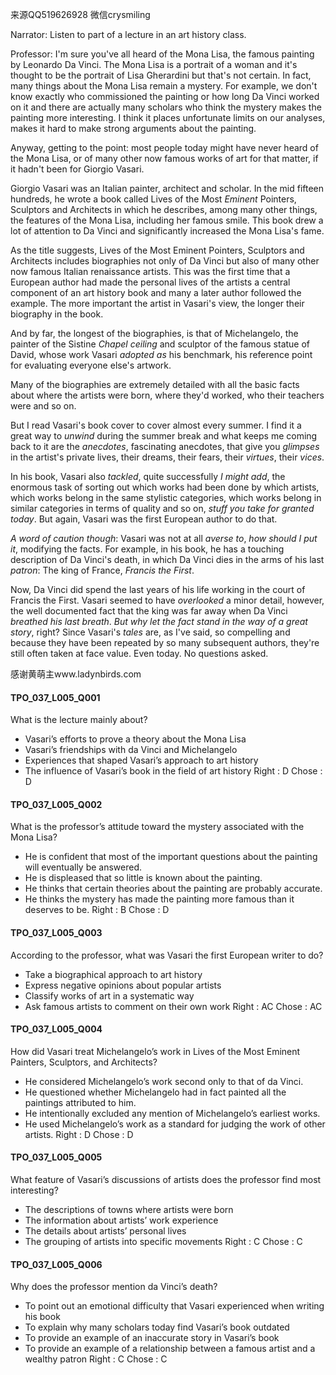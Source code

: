 来源QQ519626928 微信crysmiling

Narrator:
Listen to part of a lecture in an art history class.

Professor:
I'm sure you've all heard of the Mona Lisa, the famous painting by Leonardo Da Vinci. The Mona Lisa is a portrait of a woman and it's thought to be the portrait of Lisa Gherardini but that's not certain. In fact, many things about the Mona Lisa remain a mystery. For example, we don't know exactly who commissioned the painting or how long Da Vinci worked on it and there are actually many scholars who think the mystery makes the painting more interesting. I think it places unfortunate limits on our analyses, makes it hard to make strong arguments about the painting.

Anyway, getting to the point: most people today might have never heard of the Mona Lisa, or of many other now famous works of art for that matter, if it hadn't been for Giorgio Vasari.

Giorgio Vasari was an Italian painter, architect and scholar. In the mid fifteen hundreds, he wrote a book called Lives of the Most *Eminent* Pointers, Sculptors and Architects in which he describes, among many other things, the features of the Mona Lisa, including her famous smile. This book drew a lot of attention to Da Vinci and significantly increased the Mona Lisa's fame.

As the title suggests, Lives of the Most Eminent Pointers, Sculptors and Architects includes biographies not only of Da Vinci but also of many other now famous Italian renaissance artists. This was the first time that a European author had made the personal lives of the artists a central component of an art history book and many a later author followed the example. The more important the artist in Vasari's view, the longer their biography in the book.

And by far, the longest of the biographies, is that of Michelangelo, the painter of the Sistine *Chapel ceiling* and sculptor of the famous statue of David, whose work Vasari *adopted as* his benchmark, his reference point for evaluating everyone else's artwork.

Many of the biographies are extremely detailed with all the basic facts about where the artists were born, where they'd worked, who their teachers were and so on.

But I read Vasari's book cover to cover almost every summer. I find it a great way to *unwind* during the summer break and what keeps me coming back to it are the *anecdotes*, fascinating anecdotes, that give you *glimpses* in the artist's private lives, their dreams, their fears, their *virtues*, their *vices*.

In his book, Vasari also *tackled*, quite successfully *I might add*, the enormous task of sorting out which works had been done by which artists, which works belong in the same stylistic categories, which works belong in similar categories in terms of quality and so on, *stuff you take for granted today*. But again, Vasari was the first European author to do that.

*A word of caution though*: Vasari was not at all *averse to*, *how should I put it*, modifying the facts. For example, in his book, he has a touching description of Da Vinci's death, in which Da Vinci dies in the arms of his last *patron*: The king of France, *Francis the First*.

Now, Da Vinci did spend the last years of his life working in the court of Francis the First. Vasari seemed to have *overlooked* a minor detail, however, the well documented fact that the king was far away when Da Vinci *breathed his last breath*. *But why let the fact stand in the way of a great story*, right? Since Vasari's *tales* are, as I've said, so compelling and because they have been repeated by so many subsequent authors, they're still often taken at face value. Even today. No questions asked.

感谢黄萌主www.ladynbirds.com

#### TPO_037_L005_Q001
What is the lecture mainly about?
- Vasari’s efforts to prove a theory about the Mona Lisa
- Vasari’s friendships with da Vinci and Michelangelo
- Experiences that shaped Vasari’s approach to art history
- The influence of Vasari’s book in the field of art history
Right : D	Chose : D


#### TPO_037_L005_Q002
What is the professor’s attitude toward the mystery associated with the Mona Lisa?
- He is confident that most of the important questions about the painting will eventually be answered.
- He is displeased that so little is known about the painting.
- He thinks that certain theories about the painting are probably accurate.
- He thinks the mystery has made the painting more famous than it deserves to be.
Right : B	Chose : D


#### TPO_037_L005_Q003
According to the professor, what was Vasari the first European writer to do?
- Take a biographical approach to art history
- Express negative opinions about popular artists
- Classify works of art in a systematic way
- Ask famous artists to comment on their own work
Right : AC	Chose :  AC


#### TPO_037_L005_Q004
How did Vasari treat Michelangelo’s work in Lives of the Most Eminent Painters, Sculptors, and Architects?
- He considered Michelangelo’s work second only to that of da Vinci.
- He questioned whether Michelangelo had in fact painted all the paintings attributed to him.
- He intentionally excluded any mention of Michelangelo’s earliest works.
- He used Michelangelo’s work as a standard for judging the work of other artists.
Right : D	Chose : D


#### TPO_037_L005_Q005
What feature of Vasari’s discussions of artists does the professor find most interesting?
- The descriptions of towns where artists were born
- The information about artists’ work experience
- The details about artists’ personal lives
- The grouping of artists into specific movements
Right : C	Chose : C


#### TPO_037_L005_Q006
Why does the professor mention da Vinci’s death?
- To point out an emotional difficulty that Vasari experienced when writing his book
- To explain why many scholars today find Vasari’s book outdated
- To provide an example of an inaccurate story in Vasari’s book
- To provide an example of a relationship between a famous artist and a wealthy patron
Right : C	Chose : C
